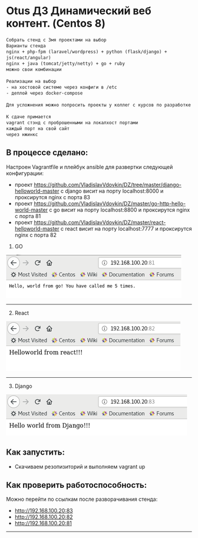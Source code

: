 # Otus ДЗ Динамический веб контент. (Centos 8)  

```
Собрать стенд с 3мя проектами на выбор
Варианты стенда
nginx + php-fpm (laravel/wordpress) + python (flask/django) + js(react/angular)
nginx + java (tomcat/jetty/netty) + go + ruby
можно свои комбинации

Реализации на выбор
- на хостовой системе через конфиги в /etc
- деплой через docker-compose

Для усложнения можно попросить проекты у коллег с курсов по разработке

К сдаче примается
vagrant стэнд с проброшенными на локалхост портами
каждый порт на свой сайт
через нжинкс
```

## В процессе сделано:
Настроен Vagrantfile и плейбук ansible для развертки следующей конфигурации:
- проект https://github.com/VladislavVdovkin/DZ/tree/master/django-helloworld-master c django висит на порту localhost:8000 и проксирутся nginx с порта 83
- проект https://github.com/VladislavVdovkin/DZ/master/go-http-hello-world-master с go висит на порту localhost:8800 и проксирутся nginx с порта 81
- проект https://github.com/VladislavVdovkin/DZ/master/react-helloworld-master с react висит на порту localhost:7777 и проксирутся nginx с порта 82


1. GO

![Image 1](https://github.com/VladislavVdovkin/DZ/blob/master/Lesson_WebDynamic/screenshots/go.png) 

--------
2. React

![Image 2](https://github.com/VladislavVdovkin/DZ/blob/master/Lesson_WebDynamic/screenshots/react.png) 

--------
3. Django

![Image 3](https://github.com/VladislavVdovkin/DZ/blob/master/Lesson_WebDynamic/screenshots/django.png) 

## Как запустить:
 - Скачиваем резопизиторий и выполняем vagrant up

## Как проверить работоспособность:
Можно перейти по ссылкам после разворачивания стенда: 
- http://192.168.100.20:83 
- http://192.168.100.20:82 
- http://192.168.100.20:81 

---

